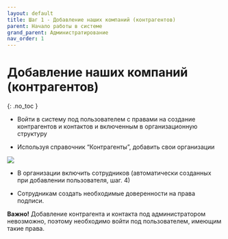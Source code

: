 ```yaml
---
layout: default
title: Шаг 1 - Добавление наших компаний (контрагентов)
parent: Начало работы в системе
grand_parent: Администратирование
nav_order: 1
---
```


# Добавление наших компаний (контрагентов)
{: .no_toc }

- Войти в систему под пользователем
с правами на создание контрагентов и контактов
и включенным в организационную структуру

- Используя справочник “Контрагенты”,
добавить свои организации

![](../../images/step1.png)

- В организации включить сотрудников
(автоматически созданных при добавлении пользователя, шаг. 4)

- Сотрудникам создать необходимые доверенности на права подписи.

**Важно!** Добавление контрагента и контакта под администратором невозможно, поэтому необходимо войти под пользователем, имеющим такие права.
